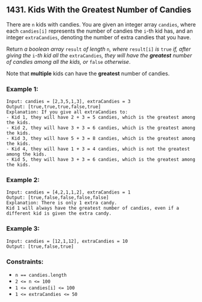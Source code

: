 ## 1431. Kids With the Greatest Number of Candies

There are ```n``` kids with candies. You are given an integer array ```candies```, where each ```candies[i]``` represents the number of candies the ```i```-th kid has, and an integer ```extraCandies```, denoting the number of extra candies that you have.

Return *a boolean array* ```result``` *of length* ```n```*, where* ```result[i]``` *is* ```true``` *if, after giving the* ```i```*-th kid all the* ```extraCandies```*, they will have the **greatest** number of candies among all the kids, or* ```false``` *otherwise*.

Note that **multiple** kids can have the **greatest** number of candies.

### Example 1:
```
Input: candies = [2,3,5,1,3], extraCandies = 3
Output: [true,true,true,false,true]
Explanation: If you give all extraCandies to:
- Kid 1, they will have 2 + 3 = 5 candies, which is the greatest among the kids.
- Kid 2, they will have 3 + 3 = 6 candies, which is the greatest among the kids.
- Kid 3, they will have 5 + 3 = 8 candies, which is the greatest among the kids.
- Kid 4, they will have 1 + 3 = 4 candies, which is not the greatest among the kids.
- Kid 5, they will have 3 + 3 = 6 candies, which is the greatest among the kids.
```
### Example 2:
```
Input: candies = [4,2,1,1,2], extraCandies = 1
Output: [true,false,false,false,false]
Explanation: There is only 1 extra candy.
Kid 1 will always have the greatest number of candies, even if a different kid is given the extra candy.
```
### Example 3:
```
Input: candies = [12,1,12], extraCandies = 10
Output: [true,false,true]
```

### Constraints:

* ```n == candies.length```
* ```2 <= n <= 100```
* ```1 <= candies[i] <= 100```
* ```1 <= extraCandies <= 50```